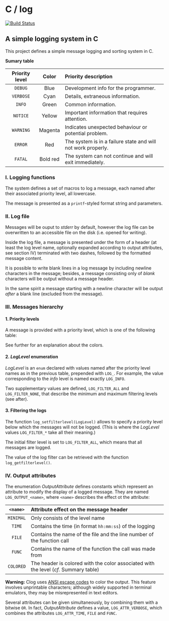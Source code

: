 # C / log

[![Build Status](https://travis-ci.org/Moonstroke/C-log.svg?branch=master)](
https://travis-ci.org/Moonstroke/C-log)


## A simple logging system in C

This project defines a simple message logging and sorting system in C.

**Sumary table**

|Priority level|  Color |Priority description
|:------------:|:------:|:-------------------
|    `DEBUG`   |  Blue  |Development info for the programmer.
|   `VERBOSE`  |  Cyan  |Details, extraneous information.
|    `INFO`    |  Green |Common information.
|   `NOTICE`   | Yellow |Important information that requires attention.
|   `WARNING`  | Magenta|Indicates unexpected behaviour or potential problem.
|    `ERROR`   |   Red  |The system is in a failure state and will not work properly.
|    `FATAL`   |Bold red|The system can not continue and will exit immediately.



### I. Logging functions

The system defines a set of macros to log a message, each named after their
associated priority level, all lowercase.

The message is presented as a `printf`-styled format string and parameters.



### II. Log file

Messages will be ouput to *stderr* by default, however the log file can be
overwritten to an accessible file on the disk (i.e. opened for writing).

Inside the log file, a message is presented under the form of a header (at least
the log level name, optionally expanded according to output attributes, see
section IV) terminated with two dashes, followed by the formatted message
content.

It is possible to write blank lines in a log message by including newline
characters in the message; besides, a message consisting only of *blank*
characters will be output without a message header.

In the same spirit a message starting with a newline character will be output
*after* a blank line (excluded from the message).



### III. Messages hierarchy

#### 1. Priority levels

A message is provided with a priority level, which is one of the following
table:

See further for an explanation about the colors.


#### 2. *LogLevel* enumeration

*LogLevel* is an `enum` declared with values named after the priority level
names as in the previous table, prepended with `LOG_`. For example, the value
corresponding to the *info* level is named exactly `LOG_INFO`.

Two supplementary values are defined, `LOG_FILTER_ALL` and `LOG_FILTER_NONE`,
that describe the minimum and maximum filtering levels (see after).


#### 3. Filtering the logs

The function `log_setfilterlevel(LogLevel)` allows to specify a priority level
below which the messages will not be logged. (This is where the *LogLevel*
values `LOG_FILTER_*` take all their meaning.)

The initial filter level is set to `LOG_FILTER_ALL`, which means that all
messages are logged.

The value of the log filter can be retrieved with the function
`log_getfilterlevel()`.



### IV. Output attributes

The enumeration *OutputAttribute* defines constants which represent an attribute
to modify the display of a logged message. They are named `LOG_OUTPUT_<name>`,
where `<name>` describes the effect ot the attribute:

 `<name>`|Attribute effect on the message header
:-------:|:-------------------------------------
`MINIMAL`|Only consists of the level name
  `TIME` |Contains the time (in format `hh:mm:ss`) of the logging
  `FILE` |Contains the name of the file and the line number of the function call
  `FUNC` |Contains the name of the function the call was made from
`COLORED`|The header is colored with the color associated with the level (*cf.* Summary table)

**Warning:** Clog uses
[ANSI escape codes](https://en.wikipedia.org/wiki/ANSI_escape_code) to color the
output. This feature involves unprintable characters; although widely supported
in terminal emulators, they may be misrepresented in text editors.

Several attributes can be given simultaneously, by combining them with a bitwise
`OR`. In fact, *OutputAttribute* defines a value, `LOG_ATTR_VERBOSE`, which
combines the attributes `LOG_ATTR_TIME`, `FILE` and `FUNC`.
